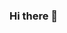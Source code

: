 ### Hi there 👋

<!--
**martinhorak123/martinhorak123** is a ✨ _special_ ✨ repository because its `README.md` (this file) appears on your GitHub profile.

Here are some ideas to get you started:

- 🔭 I’m currently working on ...
- 🌱 I’m currently learning ...
- 👯 I’m looking to collaborate on ...
- 🤔 I’m looking for help with ...
- 💬 Ask me about ...
- 📫 How to reach me: ...martinhorakfkmb@seznam.cz
- 😄 Pronouns: ...
- ⚡ Fun fact: ...i like football
-->
